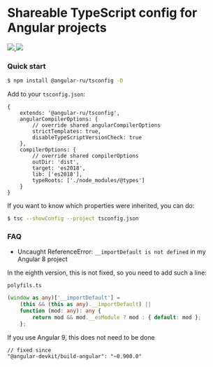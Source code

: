 # Shareable TypeScript config for Angular projects

<p>
  <a href="https://travis-ci.org/github/Angular-RU/angular-tsconfig">
    <img src="https://travis-ci.org/Angular-RU/angular-tsconfig.svg?branch=master" />
  </a>
  <a href="https://badge.fury.io/js/%40angular-ru%2Ftsconfig">
    <img src="https://badge.fury.io/js/%40angular-ru%2Ftsconfig.svg" />
  </a>
</p>

### Quick start

```bash
$ npm install @angular-ru/tsconfig -D
```

Add to your `tsconfig.json`:

```json5
{
    extends: '@angular-ru/tsconfig',
    angularCompilerOptions: {
        // override shared angularCompilerOptions
        strictTemplates: true,
        disableTypeScriptVersionCheck: true
    },
    compilerOptions: {
        // override shared compilerOptions
        outDir: 'dist',
        target: 'es2018',
        lib: ['es2018'],
        typeRoots: ['./node_modules/@types']
    }
}
```

If you want to know which properties were inherited, you can do:

```bash
$ tsc --showConfig --project tsconfig.json
```

### FAQ

- Uncaught ReferenceError: `__importDefault is not defined` in my Angular 8 project

In the eighth version, this is not fixed, so you need to add such a line:

`polyfils.ts`

```ts
(window as any)['__importDefault'] =
    (this && (this as any).__importDefault) ||
    function (mod: any): any {
        return mod && mod.__esModule ? mod : { default: mod };
    };
```

If you use Angular 9, this does not need to be done

```
// fixed since
"@angular-devkit/build-angular": "~0.900.0"
```
